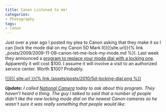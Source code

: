 ```yaml
---
title: Canon Listened to me!
categories:
- Photography
tags:
- Canon
---
```


Just over a year ago I posted my plea to Canon asking that they make it so I can [lock the mode dial on my Canon 5D Mark II]({{site.url}}{% link _posts/2009/2009-11-09-canon-let-me-lock-my-mode.md %}).
Last week they announced a [program to replace your mode dial with a locking one](http://www.usa.canon.com/cusa/consumer/products/cameras/slr_cameras/eos_7d?pageKeyCode=prdAdvDetail&docId=0901e02480245968). Apparently it will cost $100. I assume it will involve a visit to an authorized service center. Worth $100? Probably.

[![]({{ site.url }}{% link /assets/posts/2010/5d-locking-dial.png %})](http://www.usa.canon.com/cusa/consumer/products/cameras/slr_cameras/eos_7d?pageKeyCode=prdAdvDetail&docId=0901e02480245968)

_**Update:** I called [National Camera](http://nationalcamera.com/) today to ask about this program. They haven't heard a thing. The guy I talked to said that a number of people didn't like the new locking mode dial on the newest Canon cameras so he wasn't sure it was really something that people would like._
